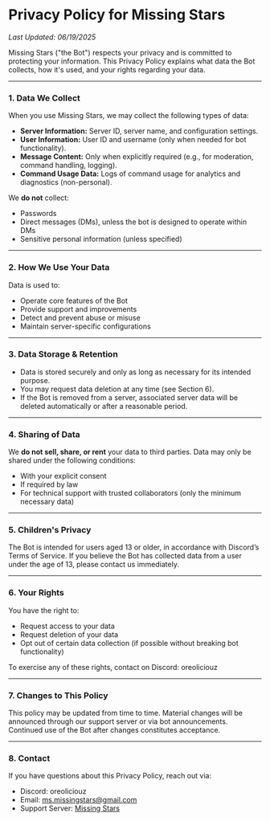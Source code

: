 # **Privacy Policy for Missing Stars**

*Last Updated: 06/19/2025*

Missing Stars ("the Bot") respects your privacy and is committed to protecting your information. This Privacy Policy explains what data the Bot collects, how it's used, and your rights regarding your data.

---

### 1. Data We Collect

When you use Missing Stars, we may collect the following types of data:

* **Server Information:** Server ID, server name, and configuration settings.
* **User Information:** User ID and username (only when needed for bot functionality).
* **Message Content:** Only when explicitly required (e.g., for moderation, command handling, logging).
* **Command Usage Data:** Logs of command usage for analytics and diagnostics (non-personal).

We **do not** collect:

* Passwords
* Direct messages (DMs), unless the bot is designed to operate within DMs
* Sensitive personal information (unless specified)

---

### 2. How We Use Your Data

Data is used to:

* Operate core features of the Bot
* Provide support and improvements
* Detect and prevent abuse or misuse
* Maintain server-specific configurations

---

### 3. Data Storage & Retention

* Data is stored securely and only as long as necessary for its intended purpose.
* You may request data deletion at any time (see Section 6).
* If the Bot is removed from a server, associated server data will be deleted automatically or after a reasonable period.

---

### 4. Sharing of Data

We **do not sell, share, or rent** your data to third parties. Data may only be shared under the following conditions:

* With your explicit consent
* If required by law
* For technical support with trusted collaborators (only the minimum necessary data)

---

### 5. Children's Privacy

The Bot is intended for users aged 13 or older, in accordance with Discord’s Terms of Service. If you believe the Bot has collected data from a user under the age of 13, please contact us immediately.

---

### 6. Your Rights

You have the right to:

* Request access to your data
* Request deletion of your data
* Opt out of certain data collection (if possible without breaking bot functionality)

To exercise any of these rights, contact on Discord: oreoliciouz

---

### 7. Changes to This Policy

This policy may be updated from time to time. Material changes will be announced through our support server or via bot announcements. Continued use of the Bot after changes constitutes acceptance.

---

### 8. Contact

If you have questions about this Privacy Policy, reach out via:

* Discord: oreoliciouz
* Email: ms.missingstars@gmail.com
* Support Server: [Missing Stars](https://discord.gg/asRaJG9zCc)
